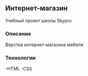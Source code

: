 ## Интернет-магазин
Учебный проект школы Skypro

### Описание
Верстка интернет-магазина мебели

### Технологии
-HTML
-CSS
